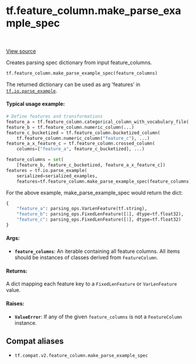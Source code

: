 <div itemscope itemtype="http://developers.google.com/ReferenceObject">
<meta itemprop="name" content="tf.feature_column.make_parse_example_spec" />
<meta itemprop="path" content="Stable" />
</div>

# tf.feature_column.make_parse_example_spec

<!-- Insert buttons and diff -->

<table class="tfo-notebook-buttons tfo-api" align="left">
</table>

<a target="_blank" href="/code/stable/tensorflow/python/feature_column/feature_column_v2.py">View source</a>



Creates parsing spec dictionary from input feature_columns.

``` python
tf.feature_column.make_parse_example_spec(feature_columns)
```



<!-- Placeholder for "Used in" -->

The returned dictionary can be used as arg 'features' in
<a href="../../tf/io/parse_example.md"><code>tf.io.parse_example</code></a>.

#### Typical usage example:



```python
# Define features and transformations
feature_a = tf.feature_column.categorical_column_with_vocabulary_file(...)
feature_b = tf.feature_column.numeric_column(...)
feature_c_bucketized = tf.feature_column.bucketized_column(
    tf.feature_column.numeric_column("feature_c"), ...)
feature_a_x_feature_c = tf.feature_column.crossed_column(
    columns=["feature_a", feature_c_bucketized], ...)

feature_columns = set(
    [feature_b, feature_c_bucketized, feature_a_x_feature_c])
features = tf.io.parse_example(
    serialized=serialized_examples,
    features=tf.feature_column.make_parse_example_spec(feature_columns))
```

For the above example, make_parse_example_spec would return the dict:

```python
{
    "feature_a": parsing_ops.VarLenFeature(tf.string),
    "feature_b": parsing_ops.FixedLenFeature([1], dtype=tf.float32),
    "feature_c": parsing_ops.FixedLenFeature([1], dtype=tf.float32)
}
```

#### Args:


* <b>`feature_columns`</b>: An iterable containing all feature columns. All items
  should be instances of classes derived from `FeatureColumn`.


#### Returns:

A dict mapping each feature key to a `FixedLenFeature` or `VarLenFeature`
value.



#### Raises:


* <b>`ValueError`</b>: If any of the given `feature_columns` is not a `FeatureColumn`
  instance.

## Compat aliases

* `tf.compat.v2.feature_column.make_parse_example_spec`

